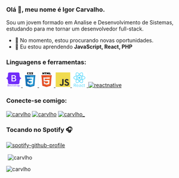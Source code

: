 ### Olá 👋, meu nome é Igor Carvalho.
Sou um jovem formado em Analise e Desenvolvimento de Sistemas, estudando para me tornar um desenvolvedor full-stack.

- 🔭 No momento, estou procurando novas oportunidades.
- 🌱 Eu estou aprendendo **JavaScript, React, PHP**

<h3 align="left">Linguagens e ferramentas:</h3>
<p align="left"> <a href="https://getbootstrap.com" target="_blank"> <img src="https://raw.githubusercontent.com/devicons/devicon/master/icons/bootstrap/bootstrap-plain-wordmark.svg" alt="bootstrap" width="40" height="40"/> </a> <a href="https://www.w3schools.com/css/" target="_blank"> <img src="https://raw.githubusercontent.com/devicons/devicon/master/icons/css3/css3-original-wordmark.svg" alt="css3" width="40" height="40"/> </a> <a href="https://www.w3.org/html/" target="_blank"> <img src="https://raw.githubusercontent.com/devicons/devicon/master/icons/html5/html5-original-wordmark.svg" alt="html5" width="40" height="40"/> </a> <a href="https://developer.mozilla.org/en-US/docs/Web/JavaScript" target="_blank"> <img src="https://raw.githubusercontent.com/devicons/devicon/master/icons/javascript/javascript-original.svg" alt="javascript" width="40" height="40"/> </a> <a href="https://reactjs.org/" target="_blank"> <img src="https://raw.githubusercontent.com/devicons/devicon/master/icons/react/react-original-wordmark.svg" alt="react" width="40" height="40"/> </a> <a href="https://reactnative.dev/" target="_blank"> <img src="https://reactnative.dev/img/header_logo.svg" alt="reactnative" width="40" height="40"/> </a> </p>



<h3 align="left">Conecte-se comigo:</h3>
<p align="left">
<a href="https://github.com/carvlho" target="blank"><img align="center" src="https://img.shields.io/badge/GitHub-100000?style=for-the-badge&logo=github&logoColor=white" alt="carvlho" height="40"/></a>
<a href="https://linkedin.com/in/carvlho" target="blank"><img align="center" src="https://img.shields.io/badge/LinkedIn-0077B5?style=for-the-badge&logo=linkedin&logoColor=white" alt="carvlho" height="40"/></a>
<a href="https://instagram.com/carvlho_" target="blank"><img align="center" src="https://img.shields.io/badge/Instagram-E4405F?style=for-the-badge&logo=instagram&logoColor=white" alt="carvlho_" height="40"/></a>
</p>

<h3 align="left">Tocando no Spotify 🎧</h3>

[![spotify-github-profile](https://spotify-github-profile.vercel.app/api/view?uid=12147259125&cover_image=true&theme=default)](https://github.com/kittinan/spotify-github-profile)


<p>&nbsp;<img align="center" src="https://github-readme-stats.vercel.app/api?username=carvlho&show_icons=true&locale=en" alt="carvlho" /></p>

<p align="left"> <img src="https://komarev.com/ghpvc/?username=carvlho&label=Profile%20views&color=0e75b6&style=flat" alt="carvlho" /> </p>
